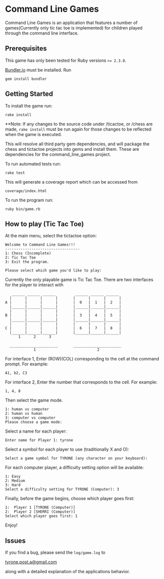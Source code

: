 Command Line Games
================

Command Line Games is an application that features a number of games(Currently only tic tac toe is implemented) for 
children played through the command line interface.

Prerequisites
-------------
This game has only been tested for Ruby versions `>= 2.3.0`.

[Bundler.io](https://bundler.io) must be installed. Run
~~~
gem install bundler
~~~


Getting Started
-------------
To install the game run:

~~~ 
rake install
~~~

**Note: If any changes to the source code under /ticactoe, or /chess are made, `rake install` must be run again for those
changes to be reflected when the game is executed.

This will resolve all third party gem dependencies, and will package the chess and tictactoe projects into gems and
install them. These are dependencies for the command_line_games project.

To run automated tests run:
~~~
rake test
~~~

This will generate a coverage report which can be accessed from
~~~
coverage/index.html
~~~

To run the program run:
~~~
ruby bin/game.rb
~~~

How to play (Tic Tac Toe)
-----------

At the main menu, select the tictactoe option:

~~~
Welcome to Command Line Games!!!
----------------------------------
1: Chess (Incomplete)
2: Tic Tac Toe
3: Exit the program.

Please select which game you'd like to play: 
~~~
Currently the only playable game is Tic Tac Toe.
There are two interfaces for the player to interact with

~~~
   ______ ______ ______         ______ ______ ______ 
  |      |      |      |       |      |      |      |
A |      |      |      |       |  0   |  1   |  2   |
  |______|______|______|       |______|______|______|
  |      |      |      |       |      |      |      |
B |      |      |      |       |  3   |  4   |  5   |
  |______|______|______|       |______|______|______|
  |      |      |      |       |      |      |      |
C |      |      |      |       |  6   |  7   |  8   |
  |______|______|______|       |______|______|______|
      1      2      3                                

  ______________________       ______________________
             1                            2          
~~~

For interface 1, Enter (ROW)(COL) corresponding to the cell at the command prompt. For example:
~~~
A1, b2, C3
~~~

For interface 2, Enter the number that corresponds to the cell. For example:
~~~
1, 4, 8
~~~

Then select the game mode.
~~~
1: human vs computer
2: human vs human
3: computer vs computer
Please choose a game mode: 
~~~

Select a name for each player:
~~~
Enter name for Player 1: tyrone
~~~

Select a symbol for each player to use (traditionally X and O):
~~~
Select a game symbol for TYRONE (any character on your keyboard): 
~~~
For each computer player, a difficulty setting option will be available:
~~~
1: Easy
2: Medium
3: Hard
Select a difficulty setting for TYRONE (Computer): 3
~~~
Finally, before the game begins, choose which player goes first:
~~~
1:  Player 1 [TYRONE (Computer)]
2:  Player 2 [SHERRI (Computer)]
Select which player goes first: 1
~~~

Enjoy!

Issues
------
If you find a bug, please send the `log/game.log` to

[tyrone.post.a@gmail.com](mailto:tyrone.post.a@gmail.com)

along with a detailed explanation of the applications behavior.
